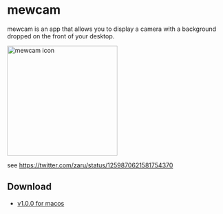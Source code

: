 # mewcam

mewcam is an app that allows you to display a camera with a background dropped on the front of your desktop.

<img src="https://user-images.githubusercontent.com/235650/81714226-cdbc1880-94b1-11ea-8abb-1df1a81f9161.png" alt="mewcam icon" width="256">

see https://twitter.com/zaru/status/1259870621581754370

## Download

- [v1.0.0 for macos](https://github.com/zaru/mewcam/releases/download/v1.0.0/mewcam.dmg)

